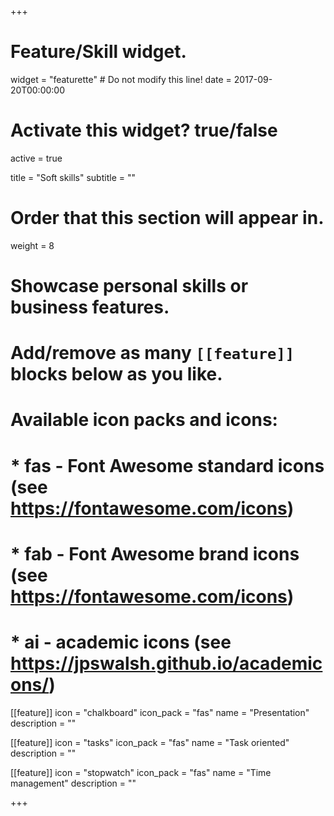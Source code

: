 +++
# Feature/Skill widget.
widget = "featurette"  # Do not modify this line!
date = 2017-09-20T00:00:00

# Activate this widget? true/false
active = true

title = "Soft skills"
subtitle = ""

# Order that this section will appear in.
weight = 8

# Showcase personal skills or business features.
# 
# Add/remove as many `[[feature]]` blocks below as you like.
# 
# Available icon packs and icons:
# * fas - Font Awesome standard icons (see https://fontawesome.com/icons)
# * fab - Font Awesome brand icons (see https://fontawesome.com/icons)
# * ai - academic icons (see https://jpswalsh.github.io/academicons/)


[[feature]]
  icon = "chalkboard"
  icon_pack = "fas"
  name = "Presentation"
  description = ""  
  
  
[[feature]]
  icon = "tasks"
  icon_pack = "fas"
  name = "Task oriented"
  description = ""  
  
  
[[feature]]
  icon = "stopwatch"
  icon_pack = "fas"
  name = "Time management"
  description = ""    
  

  
+++
